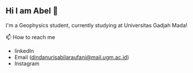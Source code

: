 ## Hi I am Abel 👋

I'm a Geophysics student, currently studying at Universitas Gadjah Mada!

📫 How to reach me
- linkedIn
- Email (dindanurisabilaraufani@mail.ugm.ac.id)
- Instagram 




